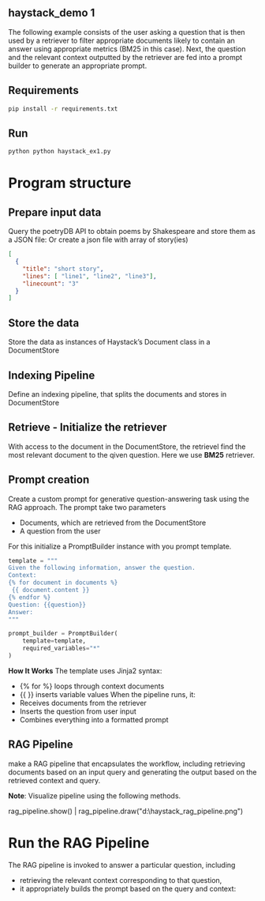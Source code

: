 
## haystack_demo 1

The following example consists of the user asking a question that is then used
by a retriever to filter appropriate documents likely to contain an answer 
using appropriate metrics (BM25 in this case). 
Next, the question and the relevant context outputted by the retriever are
fed into a prompt builder to generate an appropriate prompt.

## Requirements

```bash
pip install -r requirements.txt
```
## Run

```bash
python python haystack_ex1.py
```

# Program structure

## Prepare input data
Query the poetryDB API to obtain poems by Shakespeare and store them as a JSON file:
Or create a json file with array of story(ies)

```json
[
  {
    "title": "short story",
    "lines": [ "line1", "line2", "line3"],
    "linecount": "3"
  }
]
```

## Store the data
Store the data as instances of Haystack’s Document class in a DocumentStore

## Indexing Pipeline
Define an indexing pipeline, that splits the documents and stores in DocumentStore

## Retrieve - Initialize the retriever 
With access to the document in the DocumentStore, the retrievel find the most relevant 
document to the qiven question. Here we use **BM25** retriever.

## Prompt creation
Create a custom prompt for generative question-answering task using the RAG approach.
The prompt take two parameters
- Documents, which are retrieved from the DocumentStore
- A question from the user

For this initialize a PromptBuilder instance with you prompt template.
```python
template = """
Given the following information, answer the question.
Context:
{% for document in documents %}
 {{ document.content }}
{% endfor %}
Question: {{question}}
Answer:
"""

prompt_builder = PromptBuilder(
    template=template, 
    required_variables="*"
)
```
**How It Works**
The template uses Jinja2 syntax:
- {% for %} loops through context documents
- {{ }} inserts variable values
When the pipeline runs, it:
- Receives documents from the retriever
- Inserts the question from user input
- Combines everything into a formatted prompt

## RAG Pipeline
make a RAG pipeline that encapsulates the workflow, including retrieving documents 
based on an input query and generating the output based on the retrieved context and query.


**Note**: Visualize pipeline using the following methods.

rag_pipeline.show() | rag_pipeline.draw("d:\\haystack_rag_pipeline.png")

# Run the RAG Pipeline
The RAG pipeline is invoked to answer a particular question, including
- retrieving the relevant context corresponding to that question,
- it appropriately builds the prompt based on the query and context:

